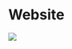 # Website
<img src="https://github.com/clump-app/clump-web/assets/34205493/c1acd40c-468c-4ce3-ba35-dd0609a9b7f3">
